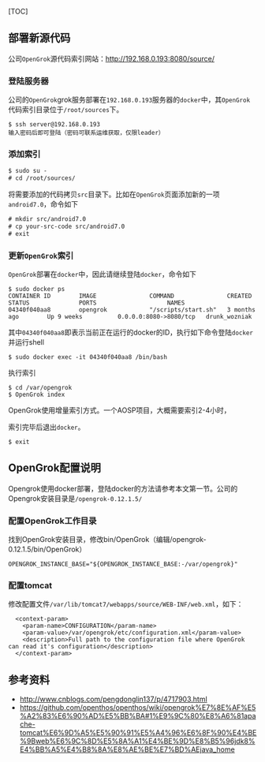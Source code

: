 [TOC]

## 部署新源代码

公司`OpenGrok`源代码索引网站：http://192.168.0.193:8080/source/

### 登陆服务器

公司的`OpenGrok`grok服务部署在`192.168.0.193`服务器的`docker`中，其`OpenGrok`代码索引目录位于`/root/sources`下。

```
$ ssh server@192.168.0.193 
输入密码后即可登陆（密码可联系运维获取，仅限leader）
```

### 添加索引

```txt
$ sudo su -
# cd /root/sources/
```

将需要添加的代码拷贝`src`目录下。比如在`OpenGrok`页面添加新的一项`android7.0`，命令如下

```txt
# mkdir src/android7.0
# cp your-src-code src/android7.0
# exit
```

### 更新`OpenGrok`索引

`OpenGrok`部署在`docker`中，因此请继续登陆`docker`，命令如下

```
$ sudo docker ps
CONTAINER ID        IMAGE               COMMAND               CREATED             STATUS              PORTS                    NAMES
04340f040aa8        opengrok            "/scripts/start.sh"   3 months ago        Up 9 weeks          0.0.0.0:8080->8080/tcp   drunk_wozniak
```

其中`04340f040aa8`即表示当前正在运行的docker的ID，执行如下命令登陆`docker`并运行shell

```
$ sudo docker exec -it 04340f040aa8 /bin/bash  
```

执行索引
```
$ cd /var/opengrok
$ OpenGrok index
```

OpenGrok使用增量索引方式。一个AOSP项目，大概需要索引2-4小时，

索引完毕后退出`docker`。
```
$ exit
```

## OpenGrok配置说明

Opengrok使用docker部署，登陆docker的方法请参考本文第一节。公司的Opengrok安装目录是`/opengrok-0.12.1.5/`

### 配置OpenGrok工作目录
找到OpenGrok安装目录，修改bin/OpenGrok（编辑/opengrok-0.12.1.5/bin/OpenGrok）
```
OPENGROK_INSTANCE_BASE="${OPENGROK_INSTANCE_BASE:-/var/opengrok}"
```

### 配置tomcat

修改配置文件`/var/lib/tomcat7/webapps/source/WEB-INF/web.xml`，如下：
```
  <context-param>
    <param-name>CONFIGURATION</param-name>
    <param-value>/var/opengrok/etc/configuration.xml</param-value>
    <description>Full path to the configuration file where OpenGrok can read it's configuration</description>
  </context-param>
```


## 参考资料
- http://www.cnblogs.com/pengdonglin137/p/4717903.html
- https://github.com/openthos/openthos/wiki/opengrok%E7%8E%AF%E5%A2%83%E6%90%AD%E5%BB%BA#1%E9%9C%80%E8%A6%81apache-tomcat%E6%9D%A5%E5%90%91%E5%A4%96%E6%8F%90%E4%BE%9Bweb%E6%9C%8D%E5%8A%A1%E4%BE%9D%E8%B5%96jdk8%E4%BB%A5%E4%B8%8A%E8%AE%BE%E7%BD%AEjava_home

